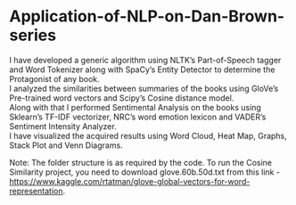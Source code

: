 # Application-of-NLP-on-Dan-Brown-series
I have developed a generic algorithm using NLTK’s Part-of-Speech tagger and Word Tokenizer along with SpaCy’s Entity Detector to determine the Protagonist of any book.  
I analyzed the similarities between summaries of the books using GloVe’s Pre-trained word vectors and Scipy’s Cosine distance model.   
Along with that I performed Sentimental Analysis on the books using Sklearn’s TF-IDF vectorizer, NRC’s word emotion lexicon and VADER’s Sentiment Intensity Analyzer.  
I have visualized the acquired results using Word Cloud, Heat Map, Graphs, Stack Plot and Venn Diagrams.  


Note: The folder structure is as required by the code. To run the Cosine Similarity project, you need to download glove.60b.50d.txt from this link - https://www.kaggle.com/rtatman/glove-global-vectors-for-word-representation.
